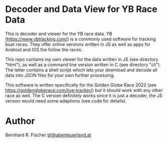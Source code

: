 # Decoder and Data View for YB Race Data

This is decoder and viewer for the YB race data.
YB (https://www.ybtracking.com/) is a commonly used software for tracking boat
races. They offer online versions written in JS as well as apps for Android and
IOS the follow the races.

This repo contains my own viewer for the data written in JS (see directory
"html"), as well as a command line version written in C (see directory "cli").
The latter contains a shell script which lets your download and decode all data
into JSON files for your own further processing.

This software is written specifically for the Golden Globe Race 2022 (see
https://goldengloberace.com/live-tracker/) but it should work with any other
race as well. The C version definitely works since it is just a decoder, the JS
version would need some adaptions (see code for details).

# Author

Bernhard R. Fischer <bf@abenteuerland.at>

